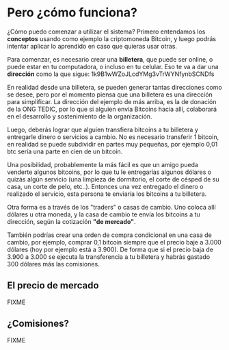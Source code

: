 # Pero ¿cómo funciona?

¿Cómo puedo comenzar a utilizar el sistema? Primero entendamos los **conceptos** usando como ejemplo la criptomoneda Bitcoin, y luego podrás intentar aplicar lo aprendido en caso que quieras usar otras.

Para comenzar, es necesario crear una **billetera**, que puede ser online, o puede estar en tu computadora, o incluso en tu celular. Eso te va a dar una **dirección** como la que sigue: 1k9B1wWZoJLcdYMg3vTrWYNfynbSCNDfs

En realidad desde una billetera, se pueden generar tantas direcciones como se desee, pero por el momento piensa que una billetera es una dirección para simplificar. La dirección del ejemplo de más arriba, es la de donación de la ONG TEDIC, por lo que si alguien envía Bitcoins hacia allí, colaborará en el desarrollo y sostenimiento de la organización.

Luego, deberás lograr que alguien transfiera bitcoins a tu billetera y entregarle dinero o servicios a cambio. No es necesario transferir 1 bitcoin, en realidad se puede subdividir en partes muy pequeñas, por ejemplo 0,01 btc sería una parte en cien de un bitcoin.

Una posibilidad, probablemente la más fácil es que un amigo pueda venderte algunos bitcoins, por lo que tu le entregarías algunos dólares o quizás algún servicio \(una limpieza de dormitorio, el corte de césped de su casa, un corte de pelo, etc..\). Entonces una vez entregado el dinero o realizado el servicio, esta persona te enviaría los bitcoins a tu billetera.

Otra forma es a través de los "traders" o casas de cambio. Uno coloca allí dólares u otra moneda, y la casa de cambio te envía los bitcoins a tu dirección, según la cotización **"de mercado"**.

También podrías crear una orden de compra condicional en una casa de cambio, por ejemplo, comprar 0,1 bitcoin siempre que el precio baje a 3.000 dólares \(hoy por ejemplo está a 3.900\). De forma que si el precio baja de 3.900 a 3.000 se ejecuta la transferencia a tu billetera y habrás gastado 300 dólares más las comisiones.

## El precio de mercado

FIXME

## ¿Comisiones?

FIXME



